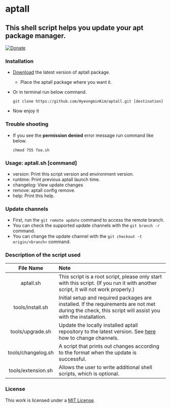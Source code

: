 # aptall
## This shell script helps you update your apt package manager.
[![Donate](https://img.shields.io/badge/Donate-PayPal-green.svg)](https://paypal.me/hmDonate)
### Installation
- [Download](https://github.com/HyeongminKim/aptall/archive/master.zip) the latest version of aptall package.
    - Place the aptall package where you want it.
- Or in terminal run below command.

    ```
    git clone https://github.com/HyeongminKim/aptall.git [destination]
    ```
- Now enjoy it
### Trouble shooting
- If you see the **permission denied** error message run command like below.

    ```
    chmod 755 foo.sh
    ```
### Usage: aptall.sh \[command\]
- version: Print this script version and environment version. 
- runtime: Print previous aptall launch time. 
- changelog: View update changes
- remove: aptall config remove.
- help: Print this help.
### Update channels
- First, run the ``git remote update`` command to access the remote branch.
- You can check the supported update channels with the `git branch -r` command.
- You can change the update channel with the ``git checkout -t origin/<branch>`` command.
### Description of the script used
|File Name|Note|
|:----:|:-----|
|aptall.sh|This script is a root script, please only start with this script. (If you run it with another script, it will not work properly.)|
|tools/install.sh|Initial setup and required packages are installed. If the requirements are not met during the check, this script will assist you with the installation.|
|tools/upgrade.sh|Update the locally installed aptall repository to the latest version. See [here](https://github.com/HyeongminKim/aptall\#update-channels) how to change channels.|
|tools/changelog.sh|A script that prints out changes according to the format when the update is successful.|
|tools/extension.sh|Allows the user to write additional shell scripts, which is optional.|

### License
This work is licensed under a [MIT License](https://github.com/HyeongminKim/aptall/blob/master/LICENSE).
